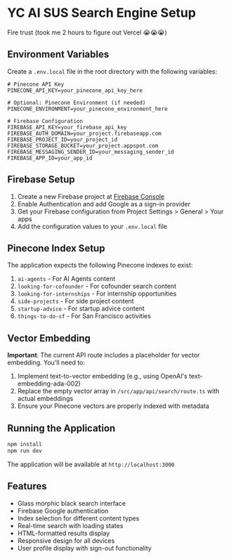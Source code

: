 # YC AI SUS Search Engine Setup
Fire trust (took me 2 hours to figure out Vercel 😭😭😭)

## Environment Variables

Create a `.env.local` file in the root directory with the following variables:

```env
# Pinecone API Key
PINECONE_API_KEY=your_pinecone_api_key_here

# Optional: Pinecone Environment (if needed)
PINECONE_ENVIRONMENT=your_pinecone_environment_here

# Firebase Configuration
FIREBASE_API_KEY=your_firebase_api_key
FIREBASE_AUTH_DOMAIN=your_project.firebaseapp.com
FIREBASE_PROJECT_ID=your_project_id
FIREBASE_STORAGE_BUCKET=your_project.appspot.com
FIREBASE_MESSAGING_SENDER_ID=your_messaging_sender_id
FIREBASE_APP_ID=your_app_id
```

## Firebase Setup

1. Create a new Firebase project at [Firebase Console](https://console.firebase.google.com/)
2. Enable Authentication and add Google as a sign-in provider
3. Get your Firebase configuration from Project Settings > General > Your apps
4. Add the configuration values to your `.env.local` file

## Pinecone Index Setup

The application expects the following Pinecone indexes to exist:

1. `ai-agents` - For AI Agents content
2. `looking-for-cofounder` - For cofounder search content
3. `looking-for-internships` - For internship opportunities
4. `side-projects` - For side project content
5. `startup-advice` - For startup advice content
6. `things-to-do-sf` - For San Francisco activities

## Vector Embedding

**Important**: The current API route includes a placeholder for vector embedding. You'll need to:

1. Implement text-to-vector embedding (e.g., using OpenAI's text-embedding-ada-002)
2. Replace the empty vector array in `/src/app/api/search/route.ts` with actual embeddings
3. Ensure your Pinecone vectors are properly indexed with metadata

## Running the Application

```bash
npm install
npm run dev
```

The application will be available at `http://localhost:3000`

## Features

- Glass morphic black search interface
- Firebase Google authentication
- Index selection for different content types
- Real-time search with loading states
- HTML-formatted results display
- Responsive design for all devices
- User profile display with sign-out functionality 